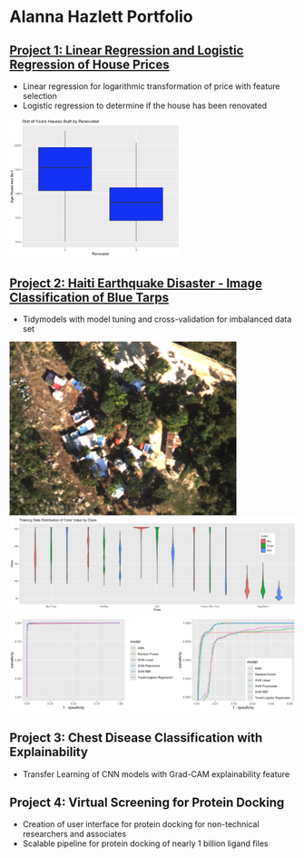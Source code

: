 # Alanna Hazlett Portfolio

## [Project 1: Linear Regression and Logistic Regression of House Prices](https://github.com/AlannaHazlett/STAT6021/tree/main/Project%202)
* Linear regression for logarithmic transformation of price with feature selection
* Logistic regression to determine if the house has been renovated

<img src="https://github.com/AlannaHazlett/Portfolio/blob/main/Images/Age_Renovated.png" width="300"/>

  
## [Project 2: Haiti Earthquake Disaster - Image Classification of Blue Tarps](https://github.com/AlannaHazlett/DS6030/blob/main/Project/Project2_Group4.Rmd)
* Tidymodels with model tuning and cross-validation for imbalanced data set


<img src="https://github.com/AlannaHazlett/Portfolio/blob/main/Images/orthovnir071_makeshift_villiage1.jpg" width="400"/>
<img src="https://github.com/AlannaHazlett/Portfolio/blob/main/Images/ClassDistributions.png"/>
<img src="https://github.com/AlannaHazlett/Portfolio/blob/main/Images/ROCCurve2.png"/>


## Project 3: Chest Disease Classification with Explainability
* Transfer Learning of CNN models with Grad-CAM explainability feature

## Project 4: Virtual Screening for Protein Docking
* Creation of user interface for protein docking for non-technical researchers and associates
* Scalable pipeline for protein docking of nearly 1 billion ligand files
